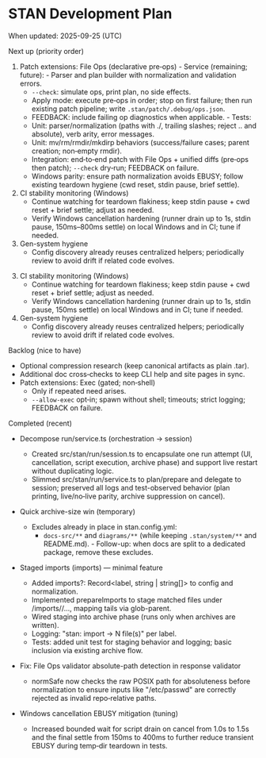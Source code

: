 # STAN Development Plan

When updated: 2025-09-25 (UTC)

Next up (priority order)

1) Patch extensions: File Ops (declarative pre‑ops) - Service (remaining; future):   - Parser and plan builder with normalization and validation errors.
   - `--check`: simulate ops, print plan, no side effects.
   - Apply mode: execute pre‑ops in order; stop on first failure; then run existing patch pipeline; write `.stan/patch/.debug/ops.json`.
   - FEEDBACK: include failing op diagnostics when applicable. - Tests:
   - Unit: parser/normalization (paths with ./, trailing slashes; reject .. and absolute), verb arity, error messages.
   - Unit: mv/rm/rmdir/mkdirp behaviors (success/failure cases; parent creation; non‑empty rmdir).
   - Integration: end‑to‑end patch with File Ops + unified diffs (pre‑ops then patch); `--check` dry‑run; FEEDBACK on failure.
   - Windows parity: ensure path normalization avoids EBUSY; follow existing teardown hygiene (cwd reset, stdin pause, brief settle).
2) CI stability monitoring (Windows)
   - Continue watching for teardown flakiness; keep stdin pause + cwd reset + brief settle; adjust as needed.
   - Verify Windows cancellation hardening (runner drain up to 1s, stdin pause, 150ms–800ms settle) on local Windows and in CI; tune if needed.
3) Gen-system hygiene
   - Config discovery already reuses centralized helpers; periodically review to avoid drift if related code evolves.
3. CI stability monitoring (Windows)
   - Continue watching for teardown flakiness; keep stdin pause + cwd reset + brief settle; adjust as needed.
   - Verify Windows cancellation hardening (runner drain up to 1s, stdin pause, 150ms settle) on local Windows and in CI; tune if needed.
4. Gen-system hygiene
   - Config discovery already reuses centralized helpers; periodically review to avoid drift if related code evolves.

Backlog (nice to have)

- Optional compression research (keep canonical artifacts as plain .tar).
- Additional doc cross‑checks to keep CLI help and site pages in sync.
- Patch extensions: Exec (gated; non‑shell)
  - Only if repeated need arises.
  - `--allow-exec` opt‑in; spawn without shell; timeouts; strict logging; FEEDBACK on failure.

Completed (recent)

- Decompose run/service.ts (orchestration → session)
  - Created src/stan/run/session.ts to encapsulate one run attempt (UI, cancellation,
    script execution, archive phase) and support live restart without duplicating logic.
  - Slimmed src/stan/run/service.ts to plan/prepare and delegate to session; preserved
    all logs and test-observed behavior (plan printing, live/no‑live parity, archive
    suppression on cancel).

- Quick archive-size win (temporary)
  - Excludes already in place in stan.config.yml:
    - `docs-src/**` and `diagrams/**` (while keeping `.stan/system/**` and README.md).  - Follow-up: when docs are split to a dedicated package, remove these excludes.

- Staged imports (imports) — minimal feature
  - Added imports?: Record<label, string | string[]> to config and normalization.
  - Implemented prepareImports to stage matched files under <stanPath>/imports/<label>/..., mapping tails via glob-parent.
  - Wired staging into archive phase (runs only when archives are written).
  - Logging: "stan: import <label> -> N file(s)" per label.
  - Tests: added unit test for staging behavior and logging; basic inclusion via existing archive flow.
- Fix: File Ops validator absolute-path detection in response validator
  - normSafe now checks the raw POSIX path for absoluteness before normalization to ensure inputs like "/etc/passwd" are correctly rejected as invalid repo‑relative paths.

- Windows cancellation EBUSY mitigation (tuning)
  - Increased bounded wait for script drain on cancel from 1.0s to 1.5s and the final settle from 150ms to 400ms to further reduce transient EBUSY during temp‑dir teardown in tests.
